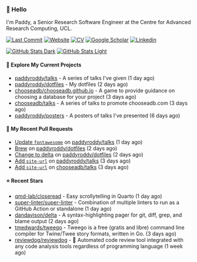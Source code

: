### 👋 Hello

I'm Paddy, a Senior Research Software Engineer at the Centre for Advanced
Research Computing, UCL.

[![Last Commit](https://img.shields.io/github/last-commit/paddyroddy/paddyroddy/main?label=updated)](https://github.com/paddyroddy)
[![Website](https://img.shields.io/badge/GitHub%20Pages-222?logo=githubpages&logoColor=fff&style=for-the-badge&style=flat)](https://paddyroddy.github.io)
[![CV](https://img.shields.io/badge/CV-PDF-pink.svg)](https://paddyroddy.github.io/cv)
[![Google Scholar](https://img.shields.io/badge/Google%20Scholar-4285F4?logo=googlescholar&logoColor=fff&style=for-the-badge&style=flat)](https://scholar.google.com/citations?user=OFigHUwAAAAJ)
[![Linkedin](https://img.shields.io/badge/LinkedIn-0A66C2?logo=linkedin&logoColor=fff&style=for-the-badge&style=flat)](https://www.linkedin.com/in/patrickjamesroddy)

[![GitHub Stats Dark](https://github-readme-stats-paddyroddy.vercel.app/api?username=paddyroddy&disable_animations=true&hide_border=true&hide_title=true&include_all_commits=true&rank_icon=github&show=prs_merged,reviews&show_icons=true&theme=tokyonight)](https://github.com/paddyroddy/paddyroddy#gh-dark-mode-only)
[![GitHub Stats Light](https://github-readme-stats-paddyroddy.vercel.app/api?username=paddyroddy&disable_animations=true&hide_border=true&hide_title=true&include_all_commits=true&rank_icon=github&show=prs_merged,reviews&show_icons=true&theme=default)](https://github.com/paddyroddy/paddyroddy#gh-light-mode-only)

#### 👷 Explore My Current Projects

- [paddyroddy/talks](https://github.com/paddyroddy/talks) - A series of talks I&#39;ve given
  (1 day ago)
- [paddyroddy/dotfiles](https://github.com/paddyroddy/dotfiles) - My dotfiles
  (2 days ago)
- [chooseadb/chooseadb.github.io](https://github.com/chooseadb/chooseadb.github.io) - A game to provide guidance on choosing a database for your project
  (3 days ago)
- [chooseadb/talks](https://github.com/chooseadb/talks) - A series of talks to promote chooseadb.com
  (3 days ago)
- [paddyroddy/posters](https://github.com/paddyroddy/posters) - A posters of talks I&#39;ve presented
  (6 days ago)

#### 🔨 My Recent Pull Requests

- [Update `fontawesome`](https://github.com/paddyroddy/talks/pull/100) on [paddyroddy/talks](https://github.com/paddyroddy/talks)
  (1 day ago)
- [Brew](https://github.com/paddyroddy/dotfiles/pull/88) on [paddyroddy/dotfiles](https://github.com/paddyroddy/dotfiles)
  (2 days ago)
- [Change to delta](https://github.com/paddyroddy/dotfiles/pull/87) on [paddyroddy/dotfiles](https://github.com/paddyroddy/dotfiles)
  (2 days ago)
- [Add `site-url`](https://github.com/paddyroddy/talks/pull/99) on [paddyroddy/talks](https://github.com/paddyroddy/talks)
  (3 days ago)
- [Add `site-url`](https://github.com/chooseadb/talks/pull/4) on [chooseadb/talks](https://github.com/chooseadb/talks)
  (3 days ago)

#### ⭐ Recent Stars

- [qmd-lab/closeread](https://github.com/qmd-lab/closeread) - Easy scrollytelling in Quarto
  (1 day ago)
- [super-linter/super-linter](https://github.com/super-linter/super-linter) - Combination of multiple linters to run as a GitHub Action or standalone
  (1 day ago)
- [dandavison/delta](https://github.com/dandavison/delta) - A syntax-highlighting pager for git, diff, grep, and blame output
  (2 days ago)
- [tmedwards/tweego](https://github.com/tmedwards/tweego) - Tweego is a free (gratis and libre) command line compiler for Twine/Twee story formats, written in Go.
  (3 days ago)
- [reviewdog/reviewdog](https://github.com/reviewdog/reviewdog) - 🐶 Automated code review tool integrated with any code analysis tools regardless of programming language
  (1 week ago)
